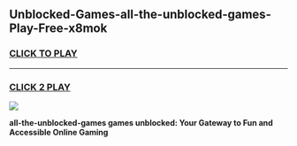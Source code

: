
## Unblocked-Games-all-the-unblocked-games-Play-Free-x8mok
<h3>
<a href="https://premium76.site?title=all-the-unblocked-games&ref=22A">CLICK TO PLAY</a></h3>
<hr>

<h3>
<a href="https://premium76.site?title=all-the-unblocked-games&ref=22A">CLICK 2 PLAY</a>
  
</h3>

<a href="https://premium76.site?title=all-the-unblocked-games&ref=22A"><img src="https://clearcache.store/games.png"></a>


**all-the-unblocked-games games unblocked: Your Gateway to Fun and Accessible Online Gaming**

